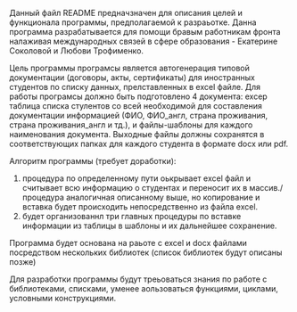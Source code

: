 Данный файл README предначзначен для описания целей и функционала программы, предполагаемой к разраьотке.
Данна программа разрабатывается для помощи бравым работникам фронта налаживая международных связей в сфере образования - Екатерине Соколовой и Любови Трофименко.

Цель программы програмсы является автогенерация типовой документации (договоры, акты, сертификаты) для иностранных студентов по списку данных, прелставленных в excel файле. Для работы програмсы должно быть подготовлено 4 документа: excep таблица списка стулентов со всей необходимой для составления документации информацией (ФИО, ФИО_англ, страна проживания, страна проживания_англ и тд.), и файлы-шаблоны для каждого наименования документа. Выходные файлы должны сохранятся в соответствующих папках для каждого студента в формате docx или pdf.

Алгоритм программы (требует доработки):
1) процедура по определенному пути оькрывает excel файл и считывает всю информацию о студентах и переносит их в массив./процедура аналогичная описанному выше, но копирование и вставка будет происходить непосредственно из файла excel.
2) будет организованнл три главных процедуры по вставке информации из таблицы в шаблоны и их дальнейшее сохранение.

Программа будет основана на раьоте с excel и docx файлами посредством нескольких библиотек (список библиотек будут описаны позже)

Для разработки программы будут треьоваться знания по работе с библиотеками, списками, уменее аользоваться функциями, циклами, условными конструкциями.

